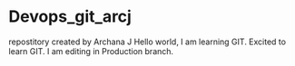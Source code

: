 # Devops_git_arcj
repostitory created by Archana J
Hello world, I am learning GIT. Excited to learn GIT.
I am editing in Production branch.
